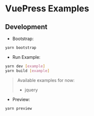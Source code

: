 # VuePress Examples

## Development

- Bootstrap:

```bash
yarn bootstrap
```

- Run Example:

```bash
yarn dev [example]
yarn build [example]
```

> Available examples for now:
> - jquery

- Preview:

```bash
yarn preview
```



